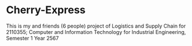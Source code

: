 # Cherry-Express
This is my and friends (6 people) project of Logistics and Supply Chain for 2110355; Computer and Information Technology for Industrial Engineering, Semester 1 Year 2567
